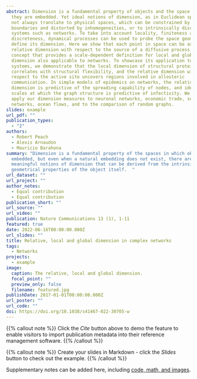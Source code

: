 ```yaml
---
abstract: Dimension is a fundamental property of objects and the space in which
  they are embedded. Yet ideal notions of dimension, as in Euclidean spaces, do
  not always translate to physical spaces, which can be constrained by
  boundaries and distorted by inhomogeneities, or to intrinsically discrete
  systems such as networks. To take into account locality, finiteness and
  discreteness, dynamical processes can be used to probe the space geometry and
  define its dimension. Here we show that each point in space can be assigned a
  relative dimension with respect to the source of a diffusive process, a
  concept that provides a scale-dependent definition for local and global
  dimension also applicable to networks. To showcase its application to physical
  systems, we demonstrate that the local dimension of structural protein graphs
  correlates with structural flexibility, and the relative dimension with
  respect to the active site uncovers regions involved in allosteric
  communication. In simple models of epidemics on networks, the relative
  dimension is predictive of the spreading capability of nodes, and identifies
  scales at which the graph structure is predictive of infectivity. We further
  apply our dimension measures to neuronal networks, economic trade, social
  networks, ocean flows, and to the comparison of random graphs.
slides: example
url_pdf: ""
publication_types:
  - "2"
authors:
  - Robert Peach
  - Alexis Arnaudon
  - Mauricio Barahona
summary: "Dimension is a fundamental property of the spaces in which objects are
  embedded, but even when a natural embedding does not exist, there are still
  meaningful notions of dimension that can be derived from the intrinsic
  geometrical properties of the object itself.  "
url_dataset: ""
url_project: ""
author_notes:
  - Equal contribution
  - Equal contribution
publication_short: ""
url_source: ""
url_video: ""
publication: Nature Communications 13 (1), 1-11
featured: true
date: 2022-06-16T00:00:00.000Z
url_slides: ""
title: Relative, local and global dimension in complex networks
tags:
  - Networks
projects:
  - example
image:
  caption: The relative, local and global dimension.
  focal_point: ""
  preview_only: false
  filename: featured.jpg
publishDate: 2017-01-01T00:00:00.000Z
url_poster: ""
url_code: ""
doi: https://doi.org/10.1038/s41467-022-30705-w
---
```


{{% callout note %}}
Click the _Cite_ button above to demo the feature to enable visitors to import publication metadata into their reference management software.
{{% /callout %}}

{{% callout note %}}
Create your slides in Markdown - click the _Slides_ button to check out the example.
{{% /callout %}}

Supplementary notes can be added here, including [code, math, and images](https://wowchemy.com/docs/writing-markdown-latex/).
